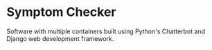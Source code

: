 # Symptom Checker
Software with multiple containers built using Python's Chatterbot and Django web development framework.
